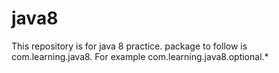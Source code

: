 # java8
This repository is for java 8 practice.
package to follow is com.learning.java8.<TOPIC>
For example com.learning.java8.optional.*

